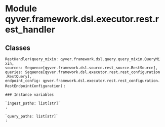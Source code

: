 Module qyver.framework.dsl.executor.rest.rest_handler
===========================================================

Classes
-------

`RestHandler(query_mixin: qyver.framework.dsl.query.query_mixin.QueryMixin, sources: Sequence[qyver.framework.dsl.source.rest_source.RestSource], queries: Sequence[qyver.framework.dsl.executor.rest.rest_configuration.RestQuery], endpoint_config: qyver.framework.dsl.executor.rest.rest_configuration.RestEndpointConfiguration)`
:   

    ### Instance variables

    `ingest_paths: list[str]`
    :

    `query_paths: list[str]`
    :
